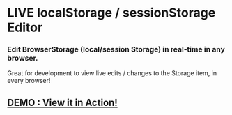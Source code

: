 # LIVE localStorage / sessionStorage Editor

### Edit BrowserStorage (local/session Storage) in real-time in any browser.

Great for development to view live edits / changes to the Storage item, in every browser!

## [DEMO : View it in Action!](http://markpieszak.github.io/Live-localStorage-Editor/)
